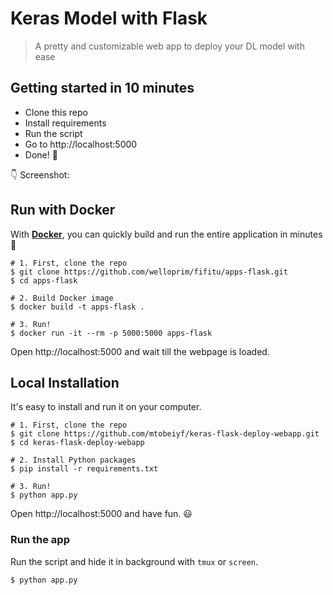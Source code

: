 # Keras Model with Flask

> A pretty and customizable web app to deploy your DL model with ease


## Getting started in 10 minutes

- Clone this repo 
- Install requirements
- Run the script
- Go to http://localhost:5000
- Done! :tada:

:point_down: Screenshot:


## Run with Docker

With **[Docker](https://www.docker.com)**, you can quickly build and run the entire application in minutes :whale:

```shell
# 1. First, clone the repo
$ git clone https://github.com/welloprim/fifitu/apps-flask.git
$ cd apps-flask

# 2. Build Docker image
$ docker build -t apps-flask .

# 3. Run!
$ docker run -it --rm -p 5000:5000 apps-flask
```

Open http://localhost:5000 and wait till the webpage is loaded.

## Local Installation

It's easy to install and run it on your computer.

```shell
# 1. First, clone the repo
$ git clone https://github.com/mtobeiyf/keras-flask-deploy-webapp.git
$ cd keras-flask-deploy-webapp

# 2. Install Python packages
$ pip install -r requirements.txt

# 3. Run!
$ python app.py
```

Open http://localhost:5000 and have fun. :smiley:

  
### Run the app

Run the script and hide it in background with `tmux` or `screen`.
```
$ python app.py
```

